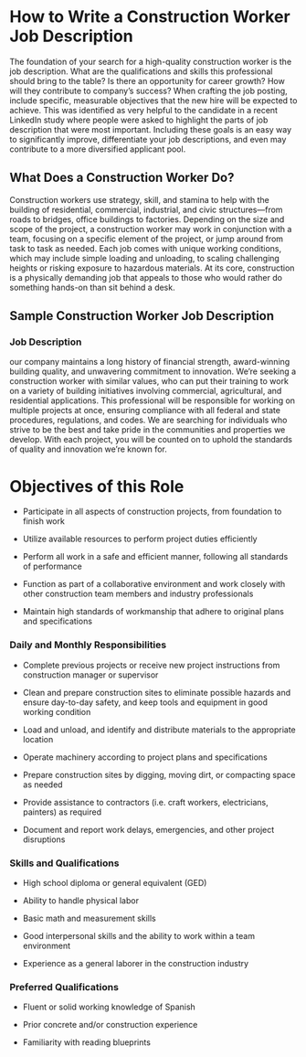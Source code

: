 
# How to Write a Construction Worker Job Description

The foundation of your search for a high-quality construction worker is the job description. What are the qualifications and skills this professional should bring to the table? Is there an opportunity for career growth? How will they contribute to company’s success? When crafting the job posting, include specific, measurable objectives that the new hire will be expected to achieve. This was identified as very helpful to the candidate in a recent LinkedIn study where people were asked to highlight the parts of job description that were most important. Including these goals is an easy way to significantly improve, differentiate your job descriptions, and even may contribute to a more diversified applicant pool.
## What Does a Construction Worker Do?

Construction workers use strategy, skill, and stamina to help with the building of residential, commercial, industrial, and civic structures—from roads to bridges, office buildings to factories. Depending on the size and scope of the project, a construction worker may work in conjunction with a team, focusing on a specific element of the project, or jump around from task to task as needed. Each job comes with unique working conditions, which may include simple loading and unloading, to scaling challenging heights or risking exposure to hazardous materials. At its core, construction is a physically demanding job that appeals to those who would rather do something hands-on than sit behind a desk.
## Sample Construction Worker Job Description

### Job Description

our company maintains a long history of financial strength, award-winning building quality, and unwavering commitment to innovation. We’re seeking a construction worker with similar values, who can put their training to work on a variety of building initiatives involving commercial, agricultural, and residential applications. This professional will be responsible for working on multiple projects at once, ensuring compliance with all federal and state procedures, regulations, and codes. We are searching for individuals who strive to be the best and take pride in the communities and properties we develop. With each project, you will be counted on to uphold the standards of quality and innovation we’re known for.

# Objectives of this Role

* Participate in all aspects of construction projects, from foundation to finish work

* Utilize available resources to perform project duties efficiently

* Perform all work in a safe and efficient manner, following all standards of performance

* Function as part of a collaborative environment and work closely with other construction team members and industry professionals

* Maintain high standards of workmanship that adhere to original plans and specifications

### Daily and Monthly Responsibilities

* Complete previous projects or receive new project instructions from construction manager or supervisor

* Clean and prepare construction sites to eliminate possible hazards and ensure day-to-day safety, and keep tools and equipment in good working condition

* Load and unload, and identify and distribute materials to the appropriate location

* Operate machinery according to project plans and specifications

* Prepare construction sites by digging, moving dirt, or compacting space as needed

* Provide assistance to contractors (i.e. craft workers, electricians, painters) as required

* Document and report work delays, emergencies, and other project disruptions

### Skills and Qualifications

* High school diploma or general equivalent (GED)

* Ability to handle physical labor

* Basic math and measurement skills

* Good interpersonal skills and the ability to work within a team environment

* Experience as a general laborer in the construction industry

### Preferred Qualifications

* Fluent or solid working knowledge of Spanish

* Prior concrete and/or construction experience

* Familiarity with reading blueprints

